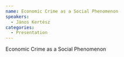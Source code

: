 ```yaml
--- 
name: Economic Crime as a Social Phenomenon 
speakers: 
  - János Kertész
categories:
  - Presentation
---
```


Economic Crime as a Social Phenomenon
